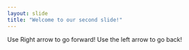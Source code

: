 ```yaml
---
layout: slide
title: "Welcome to our second slide!"
---
```

Use Right arrow to go forward!
Use the left arrow to go back!
